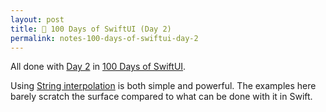 ```yaml
---
layout: post
title: 📔 100 Days of SwiftUI (Day 2)
permalink: notes-100-days-of-swiftui-day-2
---
```


All done with [Day 2](https://www.hackingwithswift.com/100/swiftui/2) in [100 Days of SwiftUI](https://www.hackingwithswift.com/100/swiftui).

Using [String interpolation](https://en.wikipedia.org/wiki/String_interpolation) is both simple and powerful. The examples here barely scratch the surface compared to what can be done with it in Swift.
